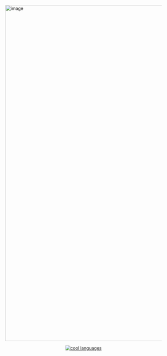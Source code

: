 <img width="2719" height="1081" alt="image" src="https://github.com/user-attachments/assets/38d03b4c-b4ff-46ef-bf54-a8524c052235" />


<div align = 'center'>
  
[![cool languages](https://github-readme-stats.vercel.app/api/top-langs/?username=afaqmvirk&hide=ShaderLab,HLSL&layout=compact&theme=merko&hide_border=true&bg_color=00000000)](https://github.com/anuraghazra/github-readme-stats)

</div>
<!---
- 👀 I’m interested in ...
- 🌱 I’m currently learning ...
- 💞️ I’m looking to collaborate on ...
- 📫 How to reach me ...
AfaqV/AfaqV is a ✨ special ✨ repository because its `README.md` (this file) appears on your GitHub profile.
You can click the Preview link to take a look at your changes.
--->
